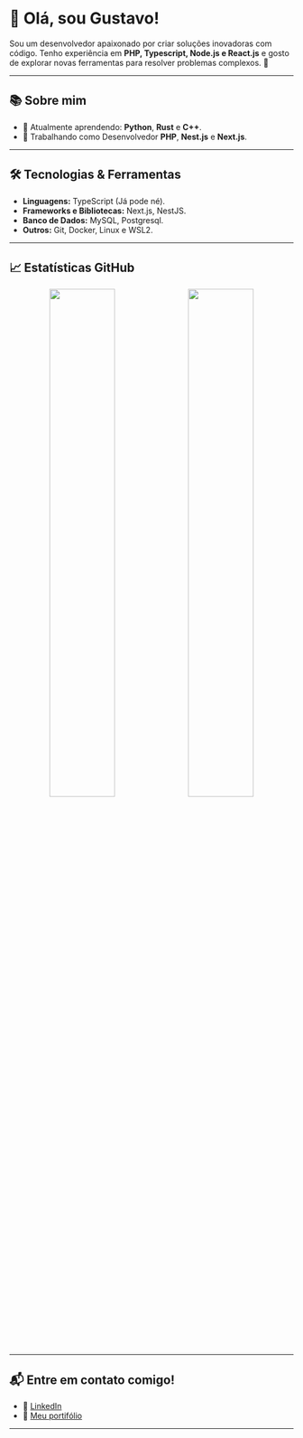 # 👋 Olá, sou Gustavo!

Sou um desenvolvedor apaixonado por criar soluções inovadoras com código. Tenho experiência em **PHP, Typescript, Node.js e React.js** e gosto de explorar novas ferramentas para resolver problemas complexos. 🚀

---

## 📚 Sobre mim
- 🌱 Atualmente aprendendo: **Python**, **Rust** e **C++**.
- 💼 Trabalhando como Desenvolvedor **PHP**, **Nest.js** e **Next.js**.

---

## 🛠️ Tecnologias & Ferramentas
- **Linguagens:** TypeScript (Já pode né).
- **Frameworks e Bibliotecas:** Next.js, NestJS.
- **Banco de Dados:** MySQL, Postgresql.
- **Outros:** Git, Docker, Linux e WSL2.

---

<!--
## 🌟 Destaques
### 💻 Projetos mais relevantes:
- [**Nome do Projeto 1**](link-do-projeto): Uma breve descrição do projeto e sua importância.
- [**Nome do Projeto 2**](link-do-projeto): Uma breve descrição do projeto e sua importância.
- [**Nome do Projeto 3**](link-do-projeto): Uma breve descrição do projeto e sua importância.
-->

<!--
### 🎮 Jogos em desenvolvimento:
- **Projeto Indie em Rust:** Criando um jogo 2D semelhante ao Stardew Valley sem uso de bibliotecas externas.  
- **Minecraft Clone:** Explorando **OpenGL** e C++ para aprender mais sobre gráficos e engines customizadas.
-->

## 📈 Estatísticas GitHub
<div align="center">
  <img width="48%" src="https://github-readme-stats.vercel.app/api/top-langs/?username=Gurtinho&layout=compact&langs_count=7&theme=radical" />
  <img width="48%" src="https://github-readme-stats.vercel.app/api?username=Gurtinho&show_icons=true&theme=radical&include_all_commits=true&count_private=true" />
</div>

---

<!--
## 📝 Últimos artigos
- [Como criar um interpretador do zero em Rust](link-do-artigo)
- [Por que escolher Rust para jogos](link-do-artigo)
---
-->

## 📬 Entre em contato comigo!
<!-- Exemplo de funcionamento de links -->
<!-- - 🌐 [Meu site pessoal](link-do-site) -->
- 💼 [LinkedIn](https://linkedin.com/in/gustavo-litter-6ab24b191)
- 💼 [Meu portifólio](https://gustavolitter.vercel.app/)

---
